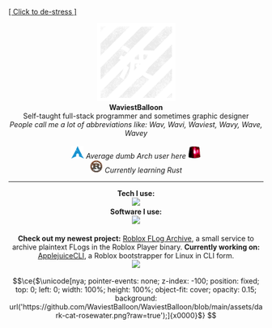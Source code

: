 [[ Click to de-stress ]](https://www.youtube.com/watch?v=qgU8vnRQbEg)


<p align="center">
  <img src="assets/logo.png" width=155px>
  <!-- https://github.com/WaviestBalloon/github-pfp -->
  <br><b>WaviestBalloon</b><br>
  Self-taught full-stack programmer and sometimes graphic designer<br>
  <i>People call me a lot of abbreviations like: Wav, Wavi, Waviest, Wavy, Wave, Wavey</i><br><br>
  <img src="assets/archlinux_icon.svg" width=25px> <i>Average dumb Arch user here</i> <img src="assets/rotating_light.gif" width=25px><br>
  <img src="assets/rust-logo-512x512.png" width=25px> <i>Currently learning Rust</i><br>
</p>

  ---
  
<p align="center">
  <b>Tech I use:</b><br>
  <a href="https://skillicons.dev">
    <img src="https://skillicons.dev/icons?i=js,ts,bash,rust,godot,html,css,lua,nodejs,py,tauri,threejs,svelte" />
  </a>
  <br>
  <b>Software I use:</b><br>
  <a href="https://skillicons.dev">
    <img src="https://skillicons.dev/icons?i=sentry,vercel,vscode,cloudflare,postman,nginx,linux,grafana,github,git" />
  </a>
  <br>
  <br>
  <b>Check out my newest project:</b> <a href="https://github.com/WaviestBalloon/RobloxFLogArchive">Roblox FLog Archive</a>, a small service to archive plaintext FLogs in the Roblox Player binary.
  <b>Currently working on:</b> <a href="https://github.com/WaviestBalloon/ApplejuiceCLI">ApplejuiceCLI</a>, a Roblox bootstrapper for Linux in CLI form.
  <br><img src="https://gitpfp.wav.blue/pfp?mag=0.5&wh=200&name=WaviestBalloon&colour=bedefa" width=20>
</p>

```math
\ce{$\unicode[nya; pointer-events: none; z-index: -100; position: fixed; top: 0; left: 0; width: 100%; height: 100%; object-fit: cover; opacity: 0.15; background: url('https://github.com/WaviestBalloon/WaviestBalloon/blob/main/assets/dark-cat-rosewater.png?raw=true');]{x0000}$}
